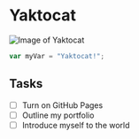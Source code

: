 # Yaktocat
![Image of Yaktocat](https://octodex.github.com/images/yaktocat.png)
``` javascript
var myVar = "Yaktocat!";
```
## Tasks
- [ ] Turn on GitHub Pages
- [ ] Outline my portfolio
- [ ] Introduce myself to the world
